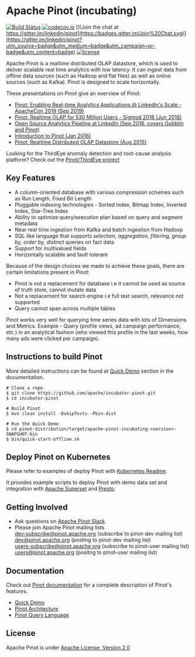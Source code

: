 <!--

    Licensed to the Apache Software Foundation (ASF) under one
    or more contributor license agreements.  See the NOTICE file
    distributed with this work for additional information
    regarding copyright ownership.  The ASF licenses this file
    to you under the Apache License, Version 2.0 (the
    "License"); you may not use this file except in compliance
    with the License.  You may obtain a copy of the License at

      http://www.apache.org/licenses/LICENSE-2.0

    Unless required by applicable law or agreed to in writing,
    software distributed under the License is distributed on an
    "AS IS" BASIS, WITHOUT WARRANTIES OR CONDITIONS OF ANY
    KIND, either express or implied.  See the License for the
    specific language governing permissions and limitations
    under the License.

-->
# Apache Pinot (incubating)

[![Build Status](https://api.travis-ci.org/apache/incubator-pinot.svg?branch=master)](https://travis-ci.org/apache/incubator-pinot) [![codecov.io](https://codecov.io/github/apache/incubator-pinot/branch/master/graph/badge.svg)](https://codecov.io/github/apache/incubator-pinot) [![Join the chat at https://gitter.im/linkedin/pinot](https://badges.gitter.im/Join%20Chat.svg)](https://gitter.im/linkedin/pinot?utm_source=badge&utm_medium=badge&utm_campaign=pr-badge&utm_content=badge) [![license](https://img.shields.io/github/license/apache/pinot.svg)](LICENSE)

Apache Pinot is a realtime distributed OLAP datastore, which is used to deliver scalable real time analytics with low latency. It can ingest data from offline data sources (such as Hadoop and flat files) as well as online sources (such as Kafka). Pinot is designed to scale horizontally.

These presentations on Pinot give an overview of Pinot:

* [Pinot: Enabling Real-time Analytics Applications @ LinkedIn's Scale  - ApacheCon 2019 (Sep 2019)](https://www.slideshare.net/seunghyunlee1460/pinot-enabling-realtime-analytics-applications-linkedins-scale)
* [Pinot: Realtime OLAP for 530 Million Users - Sigmod 2018 (Jun 2018)](http://www.slideshare.net/seunghyunlee1460/pinot-realtime-olap-for-530-million-users-sigmod-2018-107394584)
* [Open Source Analytics Pipeline at LinkedIn (Sep 2016, covers Gobblin and Pinot)](http://www.slideshare.net/IssacBuenrostro/open-source-linkedin-analytics-pipeline-vldb-2016)
* [Introduction to Pinot (Jan 2016)](http://www.slideshare.net/jeanfrancoisim/intro-to-pinot-20160104)
* [Pinot: Realtime Distributed OLAP Datastore (Aug 2015)](http://www.slideshare.net/KishoreGopalakrishna/pinot-realtime-distributed-olap-datastore)

Looking for the ThirdEye anomaly detection and root-cause analysis platform? Check out the [Pinot/ThirdEye project](https://github.com/apache/incubator-pinot/tree/master/thirdeye)

## Key Features

- A column-oriented database with various compression schemes such as Run Length, Fixed Bit Length
- Pluggable indexing technologies - Sorted Index, Bitmap Index, Inverted Index, Star-Tree Index
- Ability to optimize query/execution plan based on query and segment metadata
- Near real time ingestion from Kafka and batch ingestion from Hadoop
- SQL like language that supports _selection, aggregation, filtering, group by, order by, distinct_ queries on fact data
- Support for multivalued fields
- Horizontally scalable and fault tolerant 

Because of the design choices we made to achieve these goals, there are certain limitations present in Pinot:

- Pinot is not a replacement for database i.e it cannot be used as source of truth store, cannot mutate data 
- Not a replacement for search engine i.e full text search, relevance not supported
- Query cannot span across multiple tables

Pinot works very well for querying time series data with lots of Dimensions and Metrics. Example - Query (profile views, ad campaign performance, etc.) in an analytical fashion (who viewed this profile in the last weeks, how many ads were clicked per campaign). 

## Instructions to build Pinot
More detailed instructions can be found at [Quick Demo](https://pinot.readthedocs.io/en/latest/getting_started.html) section in the documentation.
```
# Clone a repo
$ git clone https://github.com/apache/incubator-pinot.git
$ cd incubator-pinot

# Build Pinot
$ mvn clean install -DskipTests -Pbin-dist

# Run the Quick Demo
$ cd pinot-distribution/target/apache-pinot-incubating-<version>-SNAPSHOT-bin
$ bin/quick-start-offline.sh
```

## Deploy Pinot on Kubernetes

Please refer to examples of deploy Pinot with [Kubernetes Readme](kubernetes/README.md).

It provides example scripts to deploy Pinot with demo data set and integration with [Apache Superset](kubernetes/helm/superset.yaml) and [Presto](kubernetes/helm/presto-coordinator.yaml).

## Getting Involved
 - Ask questions on [Apache Pinot Slack](https://communityinviter.com/apps/apache-pinot/apache-pinot)
 - Please join Apache Pinot mailing lists  
   dev-subscribe@pinot.apache.org (subscribe to pinot-dev mailing list)  
   dev@pinot.apache.org (posting to pinot-dev mailing list)  
   users-subscribe@pinot.apache.org (subscribe to pinot-user mailing list)  
   users@pinot.apache.org (positng to pinot-user mailing list)

## Documentation
Check out [Pinot documentation](https://pinot.readthedocs.io) for a complete description of Pinot's features.
- [Quick Demo](https://pinot.readthedocs.io/en/latest/getting_started.html)
- [Pinot Architecture](https://pinot.readthedocs.io/en/latest/architecture.html)
- [Pinot Query Language](https://pinot.readthedocs.io/en/latest/pql_examples.html)

## License
Apache Pinot is under [Apache License, Version 2.0](http://www.apache.org/licenses/LICENSE-2.0)
